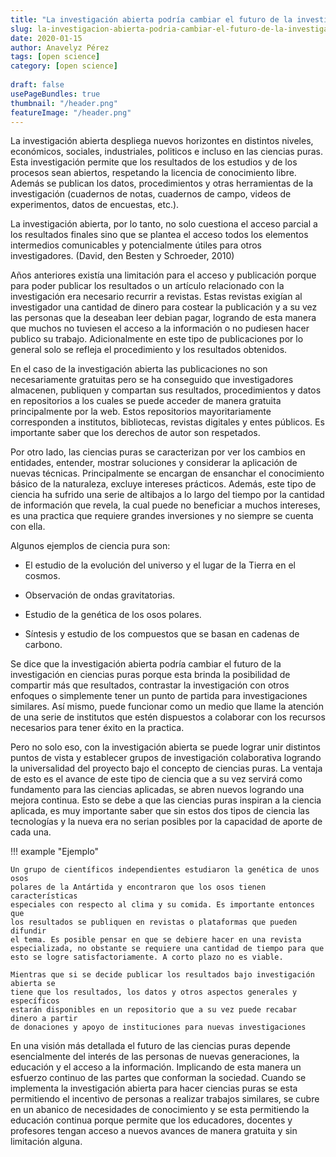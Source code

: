 ```yaml
---
title: "La investigación abierta podría cambiar el futuro de la investigación en ciencias puras. Te contamos por qué."
slug: la-investigacion-abierta-podria-cambiar-el-futuro-de-la-investigacion-en-ciencias-puras-te-contamos-por-que
date: 2020-01-15
author: Anavelyz Pérez
tags: [open science]
category: [open science]
 
draft: false
usePageBundles: true
thumbnail: "/header.png"
featureImage: "/header.png"
---
```



<!-- # La investigación abierta podría cambiar el futuro de la investigación en ciencias puras. Te contamos por qué. -->
<!-- **Por Anavelyz Pérez** -->



La investigación abierta despliega nuevos horizontes en distintos niveles,
económicos, sociales, industriales, politicos e incluso en las ciencias puras.
Esta investigación permite que los resultados de los estudios y de los procesos
sean abiertos, respetando la licencia de conocimiento libre. Además se publican
los datos, procedimientos y otras herramientas de la investigación (cuadernos de
notas, cuadernos de campo, videos de experimentos, datos de encuestas, etc.).

<!-- TEASER_END -->

La investigación abierta, por lo tanto, no solo cuestiona el acceso parcial a
los resultados finales sino que se plantea el acceso todos los elementos
intermedios comunicables y potencialmente útiles para otros investigadores.
(David, den Besten y Schroeder, 2010)

Años anteriores existía una limitación para el acceso y publicación porque para
poder publicar los resultados o un artículo relacionado con la investigación era
necesario recurrir a revistas. Estas revistas exigían al investigador una
cantidad de dinero para costear la publicación y a su vez las personas que la
deseaban leer debian pagar, logrando de esta manera que muchos no tuviesen el
acceso a la información o no pudiesen hacer publico su trabajo. Adicionalmente
en este tipo de publicaciones por lo general solo se refleja el procedimiento y
los resultados obtenidos.

En el caso de la investigación abierta las publicaciones no son necesariamente
gratuitas pero se ha conseguido que investigadores almacenen, publiquen y
compartan sus resultados, procedimientos y datos en repositorios a los cuales se
puede acceder de manera gratuita principalmente por la web. Estos repositorios
mayoritariamente corresponden a institutos, bibliotecas, revistas digitales y
entes públicos. Es importante saber que los derechos de autor son respetados.

Por otro lado, las ciencias puras se caracterizan por ver los cambios en
entidades, entender, mostrar soluciones y considerar la aplicación de nuevas
técnicas. Principalmente se encargan de ensanchar el conocimiento básico de la
naturaleza, excluye intereses  prácticos. Además, este tipo de ciencia ha
sufrido una serie de altibajos a lo largo del tiempo por la cantidad de
información que revela, la cual puede no beneficiar a muchos intereses, es una
practica que requiere grandes inversiones y no siempre se cuenta con ella.

Algunos ejemplos de ciencia pura son:

- El estudio de la evolución del universo y el lugar de la Tierra en el cosmos.

- Observación de ondas gravitatorias.

- Estudio de la genética de los osos polares.

- Síntesis y estudio de los compuestos que se basan en cadenas de carbono.

Se dice que la investigación abierta podría cambiar el futuro de la
investigación en ciencias puras porque esta brinda la posibilidad de compartir
más que resultados, contrastar la investigación con otros enfoques o simplemente
tener un punto de partida para investigaciones similares. Así mismo, puede
funcionar como un medio que llame la atención de una serie de institutos que
estén dispuestos a colaborar con los recursos necesarios para tener éxito en la
practica.

Pero no solo eso, con la investigación abierta se puede lograr unir distintos
puntos de vista y establecer grupos de investigación colaborativa logrando la
universalidad del proyecto bajo el concepto de ciencias puras. La ventaja de
esto es el avance de este tipo de ciencia que a su vez servirá como fundamento
para las ciencias aplicadas, se abren nuevos logrando una mejora continua. Esto
se debe a que las ciencias puras inspiran a la ciencia aplicada, es muy
importante saber que sin estos dos tipos de ciencia las tecnologías y la nueva
era no serian posibles por la capacidad de aporte de cada una.

!!! example "Ejemplo"

```
Un grupo de científicos independientes estudiaron la genética de unos osos 
polares de la Antártida y encontraron que los osos tienen características 
especiales con respecto al clima y su comida. Es importante entonces que 
los resultados se publiquen en revistas o plataformas que pueden difundir 
el tema. Es posible pensar en que se debiere hacer en una revista 
especializada, no obstante se requiere una cantidad de tiempo para que 
esto se logre satisfactoriamente. A corto plazo no es viable.

Mientras que si se decide publicar los resultados bajo investigación abierta se
tiene que los resultados, los datos y otros aspectos generales y específicos
estarán disponibles en un repositorio que a su vez puede recabar dinero a partir
de donaciones y apoyo de instituciones para nuevas investigaciones
```

En una visión más detallada el futuro de las ciencias puras depende
esencialmente del interés de las personas de nuevas generaciones, la educación y
el acceso a la información. Implicando de esta manera un esfuerzo continuo de
las partes que conforman la sociedad. Cuando se implementa la investigación
abierta para hacer ciencias puras se esta permitiendo el incentivo de personas a
realizar trabajos similares, se cubre en un abanico de necesidades de
conocimiento y se esta permitiendo la educación continua porque permite que los
educadores, docentes y profesores tengan acceso a nuevos avances de manera
gratuita y sin limitación alguna.
